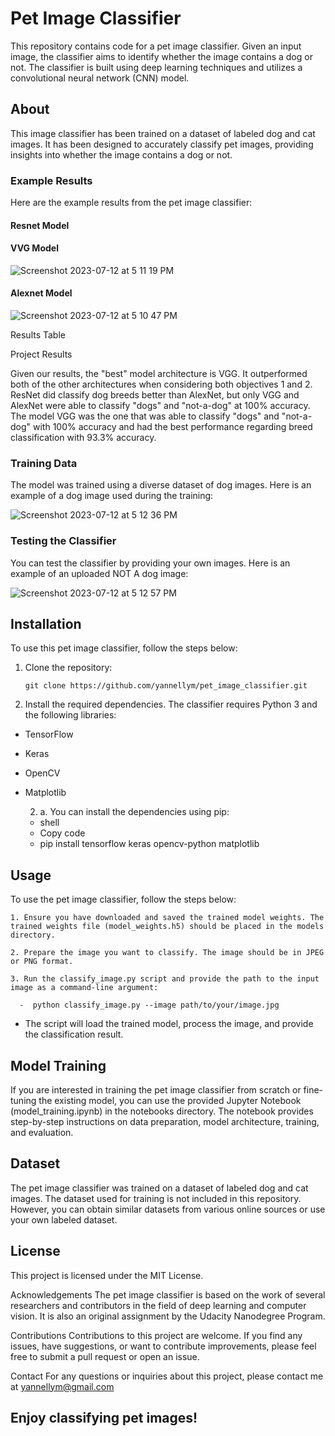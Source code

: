 
# Pet Image Classifier

This repository contains code for a pet image classifier. Given an input image, the classifier aims to identify whether the image contains a dog or not. The classifier is built using deep learning techniques and utilizes a convolutional neural network (CNN) model.

## About

This image classifier has been trained on a dataset of labeled dog and cat images. It has been designed to accurately classify pet images, providing insights into whether the image contains a dog or not.

### Example Results

Here are the example results from the pet image classifier:

#### Resnet Model


#### VVG Model
![Screenshot 2023-07-12 at 5 11 19 PM](https://github.com/yannellym/pet_image_classifier/assets/91508647/89752c0a-90a1-4786-ad5e-61197332eb66)


#### Alexnet Model
![Screenshot 2023-07-12 at 5 10 47 PM](https://github.com/yannellym/pet_image_classifier/assets/91508647/7a71ff2e-ff7a-4e60-9360-75789a8127f9)


Results Table

Project Results

Given our results, the "best" model architecture is VGG. It outperformed both of the other architectures when considering both objectives 1 and 2. 
ResNet did classify dog breeds better than AlexNet, but only VGG and AlexNet were able to classify "dogs" and "not-a-dog" at 100% accuracy. 
The model VGG was the one that was able to classify "dogs" and "not-a-dog" with 100% accuracy and had the best performance regarding breed classification 
with 93.3% accuracy.

### Training Data

The model was trained using a diverse dataset of dog images. Here is an example of a dog image used during the training:

![Screenshot 2023-07-12 at 5 12 36 PM](https://github.com/yannellym/pet_image_classifier/assets/91508647/daa08e31-3a16-494a-9b86-84ad3fb1211a)


### Testing the Classifier

You can test the classifier by providing your own images. Here is an example of an uploaded NOT A dog image:

![Screenshot 2023-07-12 at 5 12 57 PM](https://github.com/yannellym/pet_image_classifier/assets/91508647/b661e8f4-992e-4c5e-8ffc-5d120acf4e9b)



## Installation

To use this pet image classifier, follow the steps below:

1. Clone the repository:

   ```shell
   git clone https://github.com/yannellym/pet_image_classifier.git

2. Install the required dependencies. The classifier requires Python 3 and the following libraries:

 - TensorFlow
 - Keras
 - OpenCV
 - Matplotlib

    2. a. You can install the dependencies using pip:

      - shell
      - Copy code
      - pip install tensorflow keras opencv-python matplotlib

## Usage

To use the pet image classifier, follow the steps below:

    1. Ensure you have downloaded and saved the trained model weights. The trained weights file (model_weights.h5) should be placed in the models directory.
    
    2. Prepare the image you want to classify. The image should be in JPEG or PNG format.
    
    3. Run the classify_image.py script and provide the path to the input image as a command-line argument:
    
      -  python classify_image.py --image path/to/your/image.jpg

* The script will load the trained model, process the image, and provide the classification result.

## Model Training
If you are interested in training the pet image classifier from scratch or fine-tuning the existing model, you can use the provided Jupyter Notebook (model_training.ipynb) in the notebooks directory. The notebook provides step-by-step instructions on data preparation, model architecture, training, and evaluation.

## Dataset
The pet image classifier was trained on a dataset of labeled dog and cat images. The dataset used for training is not included in this repository. However, you can obtain similar datasets from various online sources or use your own labeled dataset.

## License
This project is licensed under the MIT License.

Acknowledgements
The pet image classifier is based on the work of several researchers and contributors in the field of deep learning and computer vision. It is also an original assignment by the Udacity Nanodegree Program.

Contributions
Contributions to this project are welcome. If you find any issues, have suggestions, or want to contribute improvements, please feel free to submit a pull request or open an issue.

Contact
For any questions or inquiries about this project, please contact me at yannellym@gmail.com

## Enjoy classifying pet images!
